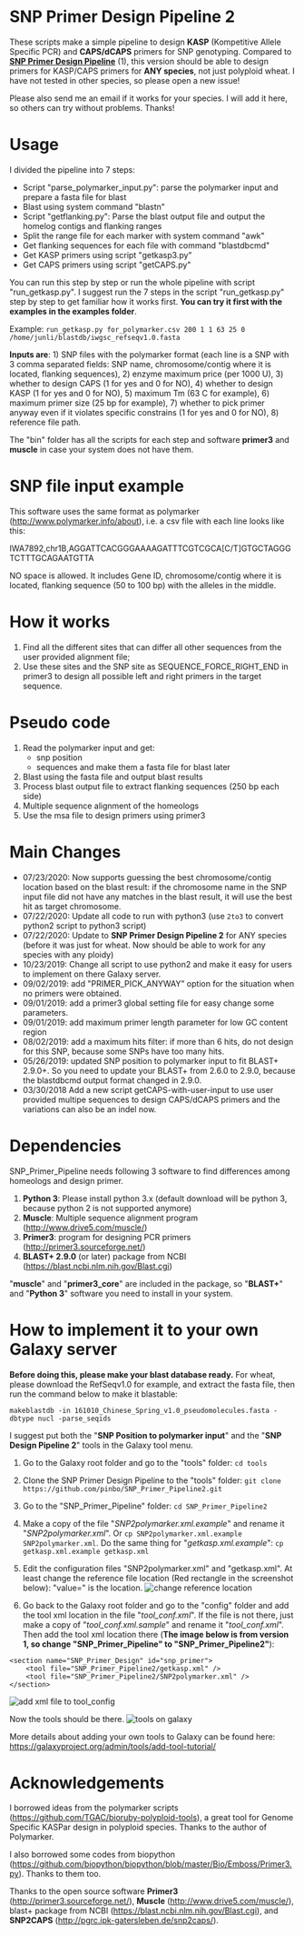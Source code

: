 # SNP Primer Design Pipeline 2
These scripts make a simple pipeline to design **KASP** (Kompetitive Allele Specific PCR) and **CAPS/dCAPS** primers for SNP genotyping. Compared to **[SNP Primer Design Pipeline](https://github.com/pinbo/SNP_Primer_Pipeline)** (1), this version should be able to design primers for KASP/CAPS primers for **ANY species**, not just polyploid wheat. I have not tested in other species, so please open a new issue!

Please also send me an email if it works for your species. I will add it here, so others can try without problems. Thanks!


# Usage

I divided the pipeline into 7 steps:
- Script "parse_polymarker_input.py": parse the polymarker input and prepare a fasta file for blast
- Blast using system command "blastn"
- Script "getflanking.py": Parse the blast output file and output the homelog contigs and flanking ranges
- Split the range file for each marker with system command "awk"
- Get flanking sequences for each file with command "blastdbcmd"
- Get KASP primers using script "getkasp3.py"
- Get CAPS primers using script "getCAPS.py"


You can run this step by step or run the whole pipeline with script "run_getkasp.py". I suggest run the 7 steps in the script "run_getkasp.py" step by step to get familiar how it works first. **You can try it first with the examples in the examples folder**. 

Example: `run_getkasp.py for_polymarker.csv 200 1 1 63 25 0 /home/junli/blastdb/iwgsc_refseqv1.0.fasta`

**Inputs are**: 1) SNP files with the polymarker format (each line is a SNP with 3 comma separated fields: SNP name, chromosome/contig where it is located, flanking sequences), 2) enzyme maximum price (per 1000 U), 3) whether to design CAPS (1 for yes and 0 for NO), 4) whether to design KASP (1 for yes and 0 for NO),  5) maximum Tm (63 C for example), 6) maximum primer size (25 bp for example), 7) whether to pick primer anyway even if it violates specific constrains (1 for yes and 0 for NO), 8) reference file path.

The "bin" folder has all the scripts for each step and software **primer3** and **muscle** in case your system does not have them.

# SNP file input example

This software uses the same format as polymarker (http://www.polymarker.info/about), i.e. a csv file with each line looks like this:

IWA7892,chr1B,AGGATTCACGGGAAAAGATTTCGTCGCA[C/T]GTGCTAGGGTCTTTGCAGAATGTTA

NO space is allowed. It includes Gene ID, chromosome/contig where it is located, flanking sequence (50 to 100 bp) with the alleles in the middle.

# How it works
1. Find all the different sites that can differ all other sequences from the user provided alignment file;
2. Use these sites and the SNP site as SEQUENCE_FORCE_RIGHT_END in primer3 to design all possible left and right primers in the target sequence.

# Pseudo code
1. Read the polymarker input and get:
	- snp position
	- sequences and make them a fasta file for blast later
2. Blast using the fasta file and output blast results
3. Process blast output file to extract flanking sequences (250 bp each side)
4. Multiple sequence alignment of the homeologs
5. Use the msa file to design primers using primer3

# Main Changes
- 07/23/2020: Now supports guessing the best chromosome/contig location based on the blast result: if the chromosome name in the SNP input file did not have any matches in the blast result, it will use the best hit as target chromosome.
- 07/22/2020: Update all code to run with python3 (use `2to3` to convert python2 script to python3 script)
- 07/22/2020: Update to **SNP Primer Design Pipeline 2** for ANY species (before it was just for wheat. Now should be able to work for any species with any ploidy)
- 10/23/2019: Change all script to use python2 and make it easy for users to implement on there Galaxy server.
- 09/02/2019: add "PRIMER\_PICK\_ANYWAY" option for the situation when no primers were obtained.
- 09/01/2019: add a primer3 global setting file for easy change some parameters.
- 09/01/2019: add maximum primer length parameter for low GC content region
- 08/02/2019: add a maximum hits filter: if more than 6 hits, do not design for this SNP, because some SNPs have too many hits.
- 05/26/2019: updated SNP position to polymarker input to fit BLAST+ 2.9.0+. So you need to update your BLAST+ from 2.6.0 to 2.9.0, because the blastdbcmd output format changed in 2.9.0.
- 03/30/2018 Add a new script getCAPS-with-user-input to use user provided multipe sequences to design CAPS/dCAPS primers and the variations can also be an indel now.

# Dependencies

SNP_Primer_Pipeline needs following 3 software to find differences among homeologs and design primer.
1. **Python 3**: Please install python 3.x (default download will be python 3, because python 2 is not supported anymore)
2. **Muscle**: Multiple sequence alignment program (http://www.drive5.com/muscle/)
3. **Primer3**: program for designing PCR primers (http://primer3.sourceforge.net/)
4. **BLAST+ 2.9.0** (or later) package from NCBI (https://blast.ncbi.nlm.nih.gov/Blast.cgi)

"**muscle**" and "**primer3_core**" are included in the package, so "**BLAST+**" and "**Python 3**" software you need to install in your system.

# How to implement it to your own Galaxy server

**Before doing this, please make your blast database ready.** For wheat, please download the RefSeqv1.0 for example, and extract the fasta file, then run the command below to make it blastable:

`makeblastdb -in 161010_Chinese_Spring_v1.0_pseudomolecules.fasta -dbtype nucl -parse_seqids`

I suggest put both the "**SNP Position to polymarker input**" and the "**SNP Design Pipeline 2**" tools in the Galaxy tool menu.

1. Go to the Galaxy root folder and go to the "tools" folder: `cd tools`

1. Clone the SNP Primer Design Pipeline to the "tools" folder: `git clone https://github.com/pinbo/SNP_Primer_Pipeline2.git`

1. Go to the "SNP\_Primer\_Pipeline" folder: `cd SNP_Primer_Pipeline2`

1. Make a copy of the file "*SNP2polymarker.xml.example*" and rename it "*SNP2polymarker.xml*". Or `cp SNP2polymarker.xml.example SNP2polymarker.xml`. Do the same thing for "*getkasp.xml.example*": `cp getkasp.xml.example getkasp.xml`

1. Edit the configuration files "SNP2polymarker.xml" and "getkasp.xml". At least change the reference file location (Red rectangle in the screenshot below): "value=" is the location.
![change reference location](./files/change-references.png)

1. Go back to the Galaxy root folder and go to the "config" folder and add the tool xml location in the file "*tool\_conf.xml*". If the file is not there, just make a copy of "*tool\_conf.xml.sample*" and rename it "*tool\_conf.xml*". Then add the tool xml location there (**The image below is from version 1, so change "SNP_Primer_Pipeline" to "SNP_Primer_Pipeline2"**):
```{xml}
<section name="SNP_Primer_Design" id="snp_primer">
    <tool file="SNP_Primer_Pipeline2/getkasp.xml" />
    <tool file="SNP_Primer_Pipeline2/SNP2polymarker.xml" />
</section>
```
![add xml file to tool_config](./files/add-xml.png)

Now the tools should be there. 
![tools on galaxy](./files/tools-on-galaxy.png)

More details about adding your own tools to Galaxy can be found here: https://galaxyproject.org/admin/tools/add-tool-tutorial/

# Acknowledgements
I borrowed ideas from the polymarker scripts (https://github.com/TGAC/bioruby-polyploid-tools), a great tool for Genome Specific KASPar design in polyploid species. Thanks to the author of Polymarker.

I also borrowed some codes from biopython (https://github.com/biopython/biopython/blob/master/Bio/Emboss/Primer3.py). Thanks to them too.

Thanks to the open source software **Primer3** (http://primer3.sourceforge.net/), **Muscle** (http://www.drive5.com/muscle/),  blast+ package from NCBI (https://blast.ncbi.nlm.nih.gov/Blast.cgi), and **SNP2CAPS** (http://pgrc.ipk-gatersleben.de/snp2caps/).
